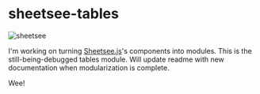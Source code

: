 # sheetsee-tables

![sheetsee](https://raw.github.com/jllord/sheetsee-cache/master/img/sheetsee-03.png)

I'm working on turning [Sheetsee.js](http://www.github.com/jlord/sheetsee.js)'s components into modules. This is the still-being-debugged tables module. Will update readme with new documentation when modularization is complete.

Wee!
